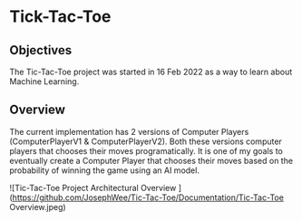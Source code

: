 # Tick-Tac-Toe
## Objectives
The Tic-Tac-Toe project was started in 16 Feb 2022 as a way to learn about Machine Learning.

## Overview
The current implementation has 2 versions of Computer Players (ComputerPlayerV1 & ComputerPlayerV2).
Both these versions computer players that chooses their moves programatically.
It is one of my goals to eventually create a Computer Player that chooses their moves based on the probability of winning the game using an AI model.

![Tic-Tac-Toe Project Architectural Overview ](https://github.com/JosephWee/Tic-Tac-Toe/Documentation/Tic-Tac-Toe Overview.jpeg)